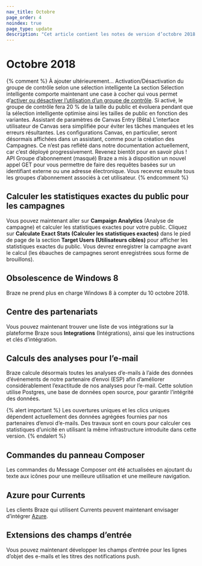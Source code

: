 ```yaml
---
nav_title: Octobre
page_order: 4
noindex: true
page_type: update
description: "Cet article contient les notes de version d’octobre 2018."
---
```

# Octobre 2018

{% comment %}
  À ajouter ultérieurement...
  Activation/Désactivation du groupe de contrôle selon une sélection intelligente
  La section Sélection intelligente comporte maintenant une case à cocher qui vous permet d’[activer ou désactiver l’utilisation d’un groupe de contrôle]({{site.baseurl}}/user_guide/engagement_tools/campaigns/testing_and_more/multivariate_testing/#including-a-control-group). Si activé, le groupe de contrôle fera 20 % de la taille du public et évoluera pendant que la sélection intelligente optimise ainsi les tailles de public en fonction des variantes.
  Assistant de paramètres de Canvas Entry (Bêta)
  L’interface utilisateur de Canvas sera simplifiée pour éviter les tâches manquées et les erreurs résultantes. Les configurations Canvas, en particulier, seront désormais affichées dans un assistant, comme pour la création des Campagnes. Ce n’est pas reflété dans notre documentation actuellement, car c’est déployé progressivement. Revenez bientôt pour en savoir plus !
  API Groupe d’abonnement (masqué)
  Braze a mis à disposition un nouvel appel GET pour vous permettre de faire des requêtes basées sur un identifiant externe ou une adresse électronique. Vous recevrez ensuite tous les groupes d’abonnement associés à cet utilisateur.
{% endcomment %}

## Calculer les statistiques exactes du public pour les campagnes

Vous pouvez maintenant aller sur **Campaign Analytics** (Analyse de campagne) et calculer les statistiques exactes pour votre public. Cliquez sur **Calculate Exact Stats (Calculer les statistiques exactes)** dans le pied de page de la section **Target Users (Utilisateurs cibles)** pour afficher les statistiques exactes du public. Vous devrez enregistrer la campagne avant le calcul (les ébauches de campagnes seront enregistrées sous forme de brouillons).

## Obsolescence de Windows 8

Braze ne prend plus en charge Windows 8 à compter du 10 octobre 2018.

## Centre des partenariats

Vous pouvez maintenant trouver une liste de vos intégrations sur la plateforme Braze sous **Integrations** (Intégrations), ainsi que les instructions et clés d’intégration.

## Calculs des analyses pour l’e-mail

Braze calcule désormais toutes les analyses d’e-mails à l’aide des données d’événements de notre partenaire d’envoi (ESP) afin d’améliorer considérablement l’exactitude de nos analyses pour l’e-mail. Cette solution utilise Postgres, une base de données open source, pour garantir l’intégrité des données.

{% alert important %}
Les ouvertures uniques et les clics uniques dépendent actuellement des données agrégées fournies par nos partenaires d’envoi d’e-mails. Des travaux sont en cours pour calculer ces statistiques d’unicité en utilisant la même infrastructure introduite dans cette version.
{% endalert %}

## Commandes du panneau Composer

Les commandes du Message Composer ont été actualisées en ajoutant du texte aux icônes pour une meilleure utilisation et une meilleure navigation.

## Azure pour Currents

Les clients Braze qui utilisent Currents peuvent maintenant envisager d’intégrer [Azure]({{site.baseurl}}/partners/braze_currents/data_storage_integrations/partners/microsoft_azure_blob_storage/).

## Extensions des champs d’entrée

Vous pouvez maintenant développer les champs d’entrée pour les lignes d’objet des e-mails et les titres des notifications push.
